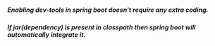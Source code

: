 ##### Enabling dev-tools in spring boot doesn't require any extra coding.
##### If jar(dependency) is present in classpath then spring boot will automatically integrate it.